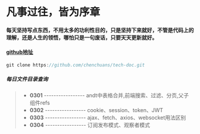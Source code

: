 # 凡事过往，皆为序章 

#### 每天坚持写点东西，不用太多的功利性目的，只是坚持下来就好，不管是代码上的理解，还是人生的领悟，哪怕只是一句废话，只要天天更新就好。

#### [github地址](https://github.com/chenchuans/tech-doc)

``` js
git clone https://github.com/chenchuans/tech-doc.git
```

 ##### 每日文件目录查询

 >* **0301** ----------------- andt中表格合并,前端搜索、过滤、分页,父子组件refs
 >* **0302** ----------------- cookie、session、token、JWT
 >* **0303** ----------------- ajax、fetch、axios、websocket用法区别
 >* **0304** ----------------- 订阅发布模式、观察者模式
